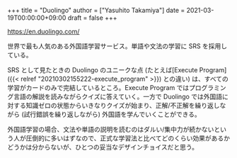 +++
title = "Duolingo"
author = ["Yasuhito Takamiya"]
date = 2021-03-19T00:00:00+09:00
draft = false
+++

<https://en.duolingo.com/>

世界で最も人気のある外国語学習サービス。単語や文法の学習に SRS を採用している。

SRS として見たときの Duolingo のユニークな点 (たとえば[Execute Program]({{< relref "20210302155222-execute_program" >}}) との違い) は、すべての学習がカードのみで完結しているところ。Execute Program ではプログラミング言語の解説を読みながらクイズに答えていく。一方で Duolingo では外国語に対する知識ゼロの状態からいきなりクイズが始まり、正解/不正解を繰り返しながら (試行錯誤を繰り返しながら) 外国語を学んでいくことができる。

外国語学習の場合、文法や単語の説明を読むのはダルい/集中力が続かないという人が圧倒的に多いはずなので、正式な学習法と比べてどのくらい効果があるかどうかは分からないが、ひとつの妥当なデザインチョイスだと思う。
